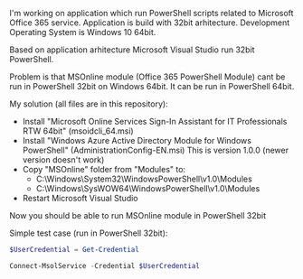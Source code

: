 I'm working on application which run PowerShell scripts related to Microsoft Office 365 service.
Application is build with 32bit arhitecture.
Development Operating System is Windows 10 64bit.

Based on application arhitecture Microsoft Visual Studio run 32bit PowerShell.

Problem is that MSOnline module (Office 365 PowerShell Module) cant be run in PowerShell 32bit on Windows 64bit. It can be run in PowerShell 64bit.

My solution (all files are in this repository):

- Install "Microsoft Online Services Sign-In Assistant for IT Professionals RTW 64bit" (msoidcli_64.msi)
- Install "Windows Azure Active Directory Module for Windows PowerShell" (AdministrationConfig-EN.msi) This is version 1.0.0 (newer version doesn't work)
- Copy "MSOnline" folder from "Modules" to:
	- C:\Windows\System32\WindowsPowerShell\v1.0\Modules
	- C:\Windows\SysWOW64\WindowsPowerShell\v1.0\Modules
- Restart Microsoft Visual Studio

Now you should be able to run MSOnline module in PowerShell 32bit

Simple test case (run in PowerShell 32bit):

```powershell
$UserCredential = Get-Credential

Connect-MsolService -Credential $UserCredential
```


